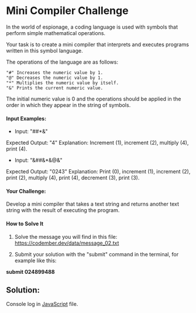 # Mini Compiler Challenge
In the world of espionage, a coding language is used with symbols that perform simple mathematical operations.

Your task is to create a mini compiler that interprets and executes programs written in this symbol language.

The operations of the language are as follows:
``````
"#" Increases the numeric value by 1.
"@" Decreases the numeric value by 1.
"*" Multiplies the numeric value by itself.
"&" Prints the current numeric value.
``````

The initial numeric value is 0 and the operations should be applied in the order in which they appear in the string of symbols.

#### Input Examples:
- Input: "##*&"

Expected Output: "4"
Explanation: Increment (1), increment (2), multiply (4), print (4).

- Input: "&##&*&@&"

Expected Output: "0243"
Explanation: Print (0), increment (1), increment (2), print (2), multiply (4), print (4), decrement (3), print (3).

#### Your Challenge:
Develop a mini compiler that takes a text string and returns another text string with the result of executing the program.

#### How to Solve It
1. Solve the message you will find in this file: https://codember.dev/data/message_02.txt


2. Submit your solution with the "submit" command in the terminal, for example like this:

**submit 024899488**


## Solution:

Console log in [JavaScript](./index.js) file.
